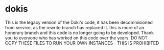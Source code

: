 # dokis
This is the legacy version of the Doki's code, it has been decommisioned from service, as the rewrite branch has replaced it. this is more of an honerary branch and this code is no longer going to be developed.
Thank you to everyone who has worked on this code over the years.
DO NOT COPY THESE FILES TO RUN YOUR OWN INSTANCES - THIS IS PROHIBITED
